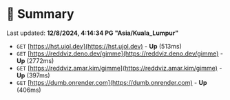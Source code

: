 # 📖 Summary
Last updated: **12/8/2024, 4:14:34 PG "Asia/Kuala_Lumpur"**

- `GET` [https://hst.ujol.dev](https://hst.ujol.dev) - **Up** (513ms)
- `GET` [https://reddviz.deno.dev/gimme](https://reddviz.deno.dev/gimme) - **Up** (2772ms)
- `GET` [https://reddviz.amar.kim/gimme](https://reddviz.amar.kim/gimme) - **Up** (397ms)
- `GET` [https://dumb.onrender.com](https://dumb.onrender.com) - **Up** (406ms)
